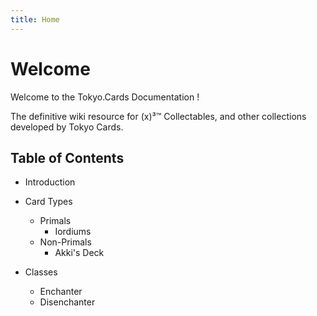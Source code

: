 ```yaml
---
title: Home
---
```


# Welcome

Welcome to the Tokyo.Cards Documentation !

The definitive wiki resource for (x)³™ Collectables, and other collections developed by Tokyo Cards.


## Table of Contents 

- Introduction 

- Card Types
  - Primals
    - Iordiums
  - Non-Primals
    - Akki's Deck

- Classes
  - Enchanter
  - Disenchanter
